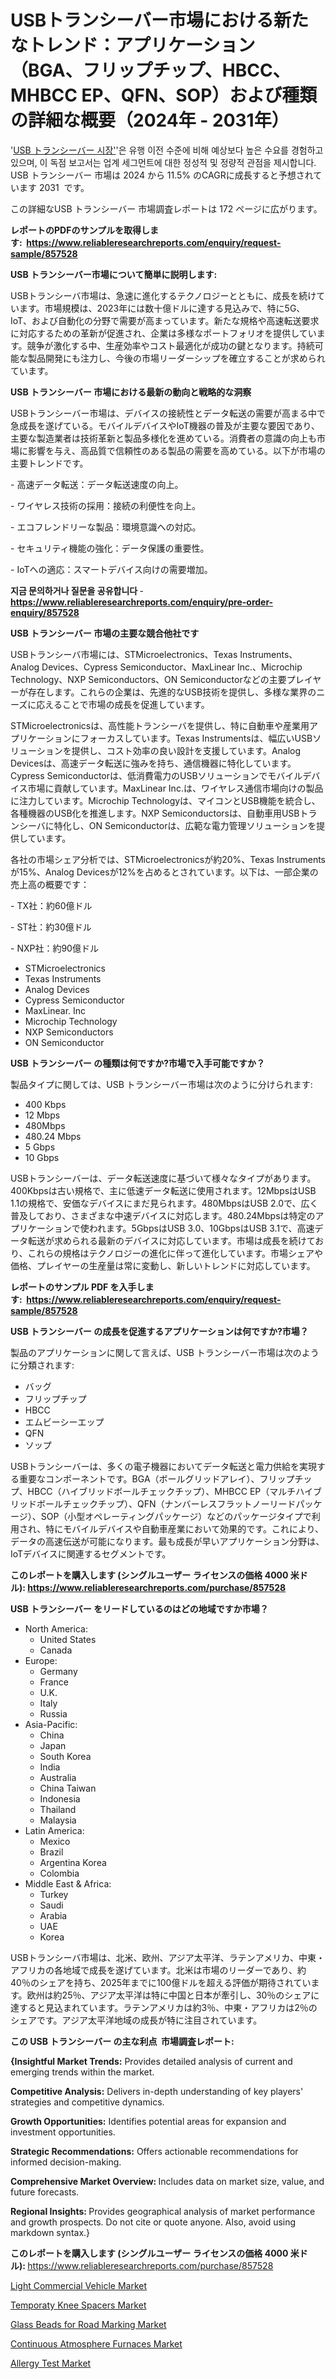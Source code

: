 <p><h1>USBトランシーバー市場における新たなトレンド：アプリケーション（BGA、フリップチップ、HBCC、MHBCC EP、QFN、SOP）および種類の詳細な概要（2024年 - 2031年）</h1></p><p>'<a href="https://www.reliableresearchreports.com/usb-transceiver-r857528?utm_campaign=107&utm_medium=36&utm_source=Github&utm_content=ia&utm_term=02112024&utm_id=usb-transceiver">USB トランシーバー 시장'</a>'은 유행 이전 수준에 비해 예상보다 높은 수요를 경험하고 있으며, 이 독점 보고서는 업계 세그먼트에 대한 정성적 및 정량적 관점을 제시합니다. USB トランシーバー 市場は 2024 から 11.5% のCAGRに成長すると予想されています 2031&nbsp; です。</p>
<p>この詳細なUSB トランシーバー 市場調査レポートは 172 ページに広がります。</p>
<p><strong>レポートのPDFのサンプルを取得します</strong><strong>:&nbsp;&nbsp;<a href="https://www.reliableresearchreports.com/enquiry/request-sample/857528?utm_campaign=107&utm_medium=36&utm_source=Github&utm_content=ia&utm_term=02112024&utm_id=usb-transceiver">https://www.reliableresearchreports.com/enquiry/request-sample/857528</a></strong></p>
<p><strong>USB トランシーバー市場について簡単に説明します:</strong></p>
<p><p>USBトランシーバ市場は、急速に進化するテクノロジーとともに、成長を続けています。市場規模は、2023年には数十億ドルに達する見込みで、特に5G、IoT、および自動化の分野で需要が高まっています。新たな規格や高速転送要求に対応するための革新が促進され、企業は多様なポートフォリオを提供しています。競争が激化する中、生産効率やコスト最適化が成功の鍵となります。持続可能な製品開発にも注力し、今後の市場リーダーシップを確立することが求められています。</p></p>
<p><strong>USB トランシーバー 市場における最新の動向と戦略的な洞察</strong></p>
<p><p>USBトランシーバー市場は、デバイスの接続性とデータ転送の需要が高まる中で急成長を遂げている。モバイルデバイスやIoT機器の普及が主要な要因であり、主要な製造業者は技術革新と製品多様化を進めている。消費者の意識の向上も市場に影響を与え、高品質で信頼性のある製品の需要を高めている。以下が市場の主要トレンドです。</p><p>- 高速データ転送：データ転送速度の向上。</p><p>- ワイヤレス技術の採用：接続の利便性を向上。</p><p>- エコフレンドリーな製品：環境意識への対応。</p><p>- セキュリティ機能の強化：データ保護の重要性。</p><p>- IoTへの適応：スマートデバイス向けの需要増加。</p></p>
<p><strong>지금 문의하거나 질문을 공유합니다</strong><strong>&nbsp;</strong>-<strong><a href="https://www.reliableresearchreports.com/enquiry/pre-order-enquiry/857528?utm_campaign=107&utm_medium=36&utm_source=Github&utm_content=ia&utm_term=02112024&utm_id=usb-transceiver">https://www.reliableresearchreports.com/enquiry/pre-order-enquiry/857528</a></strong></p>
<p><strong>USB トランシーバー 市場の主要な競合他社です</strong></p>
<p><p>USBトランシーバ市場には、STMicroelectronics、Texas Instruments、Analog Devices、Cypress Semiconductor、MaxLinear Inc.、Microchip Technology、NXP Semiconductors、ON Semiconductorなどの主要プレイヤーが存在します。これらの企業は、先進的なUSB技術を提供し、多様な業界のニーズに応えることで市場の成長を促進しています。</p><p>STMicroelectronicsは、高性能トランシーバを提供し、特に自動車や産業用アプリケーションにフォーカスしています。Texas Instrumentsは、幅広いUSBソリューションを提供し、コスト効率の良い設計を支援しています。Analog Devicesは、高速データ転送に強みを持ち、通信機器に特化しています。Cypress Semiconductorは、低消費電力のUSBソリューションでモバイルデバイス市場に貢献しています。MaxLinear Inc.は、ワイヤレス通信市場向けの製品に注力しています。Microchip Technologyは、マイコンとUSB機能を統合し、各種機器のUSB化を推進します。NXP Semiconductorsは、自動車用USBトランシーバに特化し、ON Semiconductorは、広範な電力管理ソリューションを提供しています。</p><p>各社の市場シェア分析では、STMicroelectronicsが約20%、Texas Instrumentsが15%、Analog Devicesが12%を占めるとされています。以下は、一部企業の売上高の概要です：</p><p>- TX社：約60億ドル</p><p>- ST社：約30億ドル</p><p>- NXP社：約90億ドル</p></p>
<p><ul><li>STMicroelectronics</li><li>Texas Instruments</li><li>Analog Devices</li><li>Cypress Semiconductor</li><li>MaxLinear. Inc</li><li>Microchip Technology</li><li>NXP Semiconductors</li><li>ON Semiconductor</li></ul></p>
<p><strong>USB トランシーバー の種類は何ですか?市場で入手可能ですか？</strong></p>
<p>製品タイプに関しては、USB トランシーバー市場は次のように分けられます:</p>
<p><ul><li>400 Kbps</li><li>12 Mbps</li><li>480Mbps</li><li>480.24 Mbps</li><li>5 Gbps</li><li>10 Gbps</li></ul></p>
<p><p>USBトランシーバーは、データ転送速度に基づいて様々なタイプがあります。400Kbpsは古い規格で、主に低速データ転送に使用されます。12MbpsはUSB 1.1の規格で、安価なデバイスにまだ見られます。480MbpsはUSB 2.0で、広く普及しており、さまざまな中速デバイスに対応します。480.24Mbpsは特定のアプリケーションで使われます。5GbpsはUSB 3.0、10GbpsはUSB 3.1で、高速データ転送が求められる最新のデバイスに対応しています。市場は成長を続けており、これらの規格はテクノロジーの進化に伴って進化しています。市場シェアや価格、プレイヤーの生産量は常に変動し、新しいトレンドに対応しています。</p></p>
<p><strong>レポートのサンプル PDF を入手します:&nbsp;</strong><strong>&nbsp;<a href="https://www.reliableresearchreports.com/enquiry/request-sample/857528?utm_campaign=107&utm_medium=36&utm_source=Github&utm_content=ia&utm_term=02112024&utm_id=usb-transceiver">https://www.reliableresearchreports.com/enquiry/request-sample/857528</a></strong></p>
<p><strong>USB トランシーバー の成長を促進するアプリケーションは何ですか?市場？</strong></p>
<p>製品のアプリケーションに関して言えば、USB トランシーバー市場は次のように分類されます:</p>
<p><ul><li>バッグ</li><li>フリップチップ</li><li>HBCC</li><li>エムビーシーエップ</li><li>QFN</li><li>ソップ</li></ul></p>
<p><p>USBトランシーバーは、多くの電子機器においてデータ転送と電力供給を実現する重要なコンポーネントです。BGA（ボールグリッドアレイ）、フリップチップ、HBCC（ハイブリッドボールチェックチップ）、MHBCC EP（マルチハイブリッドボールチェックチップ）、QFN（ナンバーレスフラットノーリードパッケージ）、SOP（小型オペレーティングパッケージ）などのパッケージタイプで利用され、特にモバイルデバイスや自動車産業において効果的です。これにより、データの高速伝送が可能になります。最も成長が早いアプリケーション分野は、IoTデバイスに関連するセグメントです。</p></p>
<p><strong>このレポートを購入します (シングルユーザー ライセンスの価格 4000 米ドル):</strong><strong>&nbsp;<a href="https://www.reliableresearchreports.com/purchase/857528?utm_campaign=107&utm_medium=36&utm_source=Github&utm_content=ia&utm_term=02112024&utm_id=usb-transceiver">https://www.reliableresearchreports.com/purchase/857528</a></strong></p>
<p><strong>USB トランシーバー をリードしているのはどの地域ですか市場？</strong></p>
<p><ul>
    <li>
        North America:
        <ul>
            <li>United States</li>
            <li>Canada</li>
        </ul>
    </li>
    <li>
        Europe:
        <ul>
            <li>Germany</li>
            <li>France</li>
            <li>U.K.</li>
            <li>Italy</li>
            <li>Russia</li>
        </ul>
    </li>
    <li>
        Asia-Pacific:
        <ul>
            <li>China</li>
            <li>Japan</li>
            <li>South Korea</li>
            <li>India</li>
            <li>Australia</li>
            <li>China Taiwan</li>
            <li>Indonesia</li>
            <li>Thailand</li>
            <li>Malaysia</li>
        </ul>
    </li>
    <li>
        Latin America:
        <ul>
            <li>Mexico</li>
            <li>Brazil</li>
            <li>Argentina Korea</li>
            <li>Colombia</li>
        </ul>
    </li>
    <li>
        Middle East & Africa:
        <ul>
            <li>Turkey</li>
            <li>Saudi</li>
            <li>Arabia</li>
            <li>UAE</li>
            <li>Korea</li>
        </ul>
    </li>
    </ul></p>
<p><p>USBトランシーバ市場は、北米、欧州、アジア太平洋、ラテンアメリカ、中東・アフリカの各地域で成長を遂げています。北米は市場のリーダーであり、約40％のシェアを持ち、2025年までに100億ドルを超える評価が期待されています。欧州は約25％、アジア太平洋は特に中国と日本が牽引し、30％のシェアに達すると見込まれています。ラテンアメリカは約3％、中東・アフリカは2％のシェアです。アジア太平洋地域の成長が特に注目されています。</p></p>
<p><strong>この USB トランシーバー の主な利点&nbsp; 市場調査レポート:</strong></p>
<p><strong>{Insightful Market Trends:</strong> Provides detailed analysis of current and emerging trends within the market.</p>
<p><strong>Competitive Analysis:</strong> Delivers in-depth understanding of key players' strategies and competitive dynamics.</p>
<p><strong>Growth Opportunities:</strong> Identifies potential areas for expansion and investment opportunities.</p>
<p><strong>Strategic Recommendations:</strong> Offers actionable recommendations for informed decision-making.</p>
<p><strong>Comprehensive Market Overview: </strong>Includes data on market size, value, and future forecasts.</p>
<p><strong>Regional Insights: </strong>Provides geographical analysis of market performance and growth prospects. Do not cite or quote anyone. Also, avoid using markdown syntax.}</p>
<p><strong>このレポートを購入します (シングルユーザー ライセンスの価格 4000 米ドル):&nbsp;</strong><a href="https://www.reliableresearchreports.com/purchase/857528?utm_campaign=107&utm_medium=36&utm_source=Github&utm_content=ia&utm_term=02112024&utm_id=usb-transceiver">https://www.reliableresearchreports.com/purchase/857528</a></p>
<p><p><a href="https://github.com/JamesCox407/Market-Research-Report-List-1/blob/main/light-commercial-vehicle-market.md?utm_campaign=107&utm_medium=36&utm_source=Github&utm_content=ia&utm_term=02112024&utm_id=usb-transceiver">Light Commercial Vehicle Market</a></p><p><a href="https://www.linkedin.com/pulse/top-trends-transforming-temporaty-knee-spacers-market-2024-fqtyc?utm_campaign=107&utm_medium=36&utm_source=Github&utm_content=ia&utm_term=02112024&utm_id=usb-transceiver">Temporaty Knee Spacers Market</a></p><p><a href="https://medium.com/@edwinseeleyor/the-global-glass-beads-for-road-marking-market-is-at-the-forefront-of-innovation-driving-rapid-232b9a2f6d2d?utm_campaign=107&utm_medium=36&utm_source=Github&utm_content=ia&utm_term=02112024&utm_id=usb-transceiver">Glass Beads for Road Marking Market</a></p><p><a href="https://issuu.com/reportprime-2/docs/continuous-atmosphere-furnaces-mark_cda58b4781a2e5?utm_campaign=107&utm_medium=36&utm_source=Github&utm_content=ia&utm_term=02112024&utm_id=usb-transceiver">Continuous Atmosphere Furnaces Market</a></p><p><a href="https://www.linkedin.com/pulse/sustainability-trends-allergy-test-industry-market-3yjje?utm_campaign=107&utm_medium=36&utm_source=Github&utm_content=ia&utm_term=02112024&utm_id=usb-transceiver">Allergy Test Market</a></p></p>
<p>&nbsp;</p>